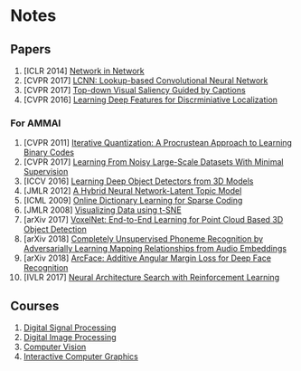 # Notes

## Papers
1. [ICLR 2014] [Network in Network](https://hackmd.io/EYNgZgJgpsBMUFoCcBGNCAsBWAxgDgTzzFgTAAYw48UkQQowg===?view)
2. [CVPR 2017] [LCNN: Lookup-based Convolutional Neural Network](https://hackmd.io/OwQwRmDGkCYgtCArEgDPALAMywU0ZABwCc8AjISDBrrjIWErkA==?view)
3. [CVPR 2017] [Top-down Visual Saliency Guided by Captions](https://hackmd.io/IYNlwZgI2BaAOADAdgKywCwCYtVgTgwGMMFEN8oBGDea5ZIA?view#)
4. [CVPR 2016] [Learning Deep Features for Discrminiative Localization](https://hackmd.io/CYYwHARgTArALAUwLRxAThi8mMwMxJ54BsAhgOwIBmwteAjEA===#)

### For AMMAI
1. [CVPR 2011] [Iterative Quantization: A Procrustean Approach to Learning Binary Codes](https://hackmd.io/2ZxR2NmmRbqUJCa7GYvRow?view)
2. [CVPR 2017] [Learning From Noisy Large-Scale Datasets With Minimal Supervision](https://hackmd.io/vT_0cMFBQfO6WaGxVaCxaQ?view)
3. [ICCV 2016] [Learning Deep Object Detectors from 3D Models](https://hackmd.io/QhzS3gwHRl2QWArw8PkFLQ?view)
4. [JMLR 2012] [A Hybrid Neural Network-Latent Topic Model](https://hackmd.io/Va1AgSoQQf2Ljloyneq-uQ?view)
5. [ICML 2009] [Online Dictionary Learning for Sparse Coding](https://hackmd.io/dNmmqhHZSYeKrkE6cE7AMQ?view)
6. [JMLR 2008] [Visualizing Data using t-SNE](https://hackmd.io/EApxyzS2SbaMwpUcCzYSzA?view)
7. [arXiv 2017] [VoxelNet: End-to-End Learning for Point Cloud Based 3D Object Detection](https://hackmd.io/FrMO2imnTMmIcD0cTswa3Q?view)
8. [arXiv 2018] [Completely Unsupervised Phoneme Recognition by Adversarially Learning Mapping Relationships from Audio Embeddings](https://hackmd.io/btKrrP3BShCJ75MlCHT6gA?view)
9. [arXiv 2018] [ArcFace: Additive Angular Margin Loss for Deep Face Recognition](https://hackmd.io/1hkPofiYQ5GJf1zqKpmDbA?view)
10. [IVLR 2017] [Neural Architecture Search with Reinforcement Learning](https://hackmd.io/3CmdvKK1Q4uNoVDeknScJQ?view)

## Courses
1. [Digital Signal Processing](https://hackmd.io/CYZgLAjA7AHARmAtAVgMYE4BsizGQM0TgENMZFhMIwBTA4ABgdTCA===#)
2. [Digital Image Processing](https://hackmd.io/MwMwnATALApghgEwLQAYDGERKgdhHJSMANiQQFYBGGXOADjkqqA=#)
3. [Computer Vision](https://hackmd.io/KwTgxgHBBmCGsFoBsAjCAmBAWFATCCKADFgOwICm6W66EFRYJAzEA===?view)
4. [Interactive Computer Graphics](https://hackmd.io/MYIwTA7AbAHFAmBaAZhOiAsBODBTRMEAzPkVAIYJYm7y5RA=#)
